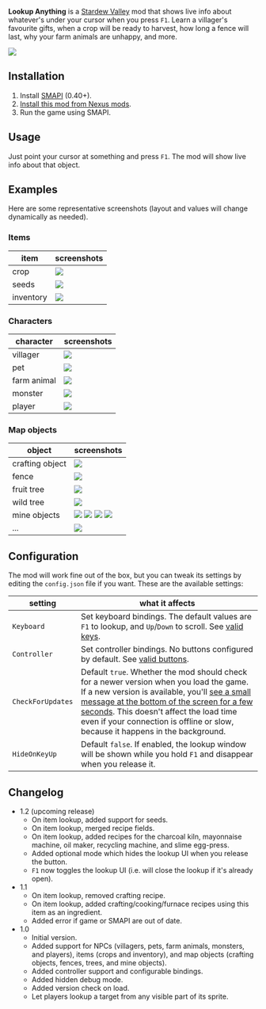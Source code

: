 **Lookup Anything** is a [Stardew Valley](http://stardewvalley.net/) mod that shows live info about
whatever's under your cursor when you press `F1`. Learn a villager's favourite gifts, when a crop
will be ready to harvest, how long a fence will last, why your farm animals are unhappy, and more.

![](screenshots/animated.gif)

## Installation
1. Install [SMAPI](https://github.com/ClxS/SMAPI) (0.40+).
2. [Install this mod from Nexus mods](http://www.nexusmods.com/stardewvalley/mods/541/).
3. Run the game using SMAPI.

## Usage
Just point your cursor at something and press `F1`. The mod will show live info about that object.

## Examples
Here are some representative screenshots (layout and values will change dynamically as needed).

### Items
| item        | screenshots |
| ----------- | ----------- |
| crop        | ![](screenshots/crop.png) |
| seeds       | ![](screenshots/seeds.png) |
| inventory   | ![](screenshots/item.png) |

### Characters
| character   | screenshots |
| ----------- | ----------- |
| villager    | ![](screenshots/villager.png) |
| pet         | ![](screenshots/pet.png) |
| farm animal | ![](screenshots/farm-animal.png) |
| monster     | ![](screenshots/monster.png) |
| player      | ![](screenshots/player.png) |

### Map objects
| object          | screenshots |
| --------------- | ----------- |
| crafting object | ![](screenshots/crafting.png) |
| fence           | ![](screenshots/fence.png) |
| fruit tree      | ![](screenshots/fruit-tree.png) |
| wild tree       | ![](screenshots/wild-tree.png) |
| mine objects    | ![](screenshots/mine-gem.png) ![](screenshots/mine-ore.png) ![](screenshots/mine-stone.png) ![](screenshots/mine-ice.png) |
| ...             | ![](screenshots/artifact-spot.png) |

## Configuration
The mod will work fine out of the box, but you can tweak its settings by editing the `config.json` file if you want. These are the available settings:

| setting           | what it affects
| ----------------- | -------------------
| `Keyboard`        | Set keyboard bindings. The default values are `F1` to lookup, and `Up`/`Down` to scroll. See [valid keys](https://msdn.microsoft.com/en-us/library/microsoft.xna.framework.input.keys.aspx).
| `Controller`      | Set controller bindings. No buttons configured by default. See [valid buttons](https://msdn.microsoft.com/en-us/library/microsoft.xna.framework.input.buttons.aspx).
| `CheckForUpdates` | Default `true`. Whether the mod should check for a newer version when you load the game. If a new version is available, you'll [see a small message at the bottom of the screen for a few seconds](screenshots/new-version-message.png). This doesn't affect the load time even if your connection is offline or slow, because it happens in the background. |
| `HideOnKeyUp`     | Default `false`. If enabled, the lookup window will be shown while you hold `F1` and disappear when you release it.

## Changelog
* 1.2 (upcoming release)
  * On item lookup, added support for seeds.
  * On item lookup, merged recipe fields.
  * On item lookup, added recipes for the charcoal kiln, mayonnaise machine, oil maker, recycling machine, and slime egg-press.
  * Added optional mode which hides the lookup UI when you release the button.
  * `F1` now toggles the lookup UI (i.e. will close the lookup if it's already open).
* 1.1
  * On item lookup, removed crafting recipe.
  * On item lookup, added crafting/cooking/furnace recipes using this item as an ingredient.
  * Added error if game or SMAPI are out of date.
* 1.0
  * Initial version.
  * Added support for NPCs (villagers, pets, farm animals, monsters, and players), items (crops and
    inventory), and map objects (crafting objects, fences, trees, and mine objects).
  * Added controller support and configurable bindings.
  * Added hidden debug mode.
  * Added version check on load.
  * Let players lookup a target from any visible part of its sprite.